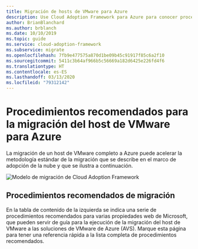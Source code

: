 ```yaml
---
title: Migración de hosts de VMware para Azure
description: Use Cloud Adoption Framework para Azure para conocer procedimientos recomendados de migración de hosts de VMware para reducir la complejidad y normalizar el proceso de migración.
author: BrianBlanchard
ms.author: brblanch
ms.date: 10/10/2019
ms.topic: guide
ms.service: cloud-adoption-framework
ms.subservice: migrate
ms.openlocfilehash: 7fb9e477575a870d1be09b45c91917f85c6a2f10
ms.sourcegitcommit: 5411c3b64af966b5c56669a182d6425e226fd4f6
ms.translationtype: HT
ms.contentlocale: es-ES
ms.lasthandoff: 03/13/2020
ms.locfileid: "79312142"
---
```

# <a name="vmware-host-migration-best-practices-for-azure"></a>Procedimientos recomendados para la migración del host de VMware para Azure

La migración de un host de VMware completo a Azure puede acelerar la metodología estándar de la migración que se describe en el marco de adopción de la nube y que se ilustra a continuación.

![Modelo de migración de Cloud Adoption Framework](../../_images/migrate/methodology.png)

## <a name="migration-best-practices"></a>Procedimientos recomendados de migración

En la tabla de contenido de la izquierda se indica una serie de procedimientos recomendados para varias propiedades web de Microsoft, que pueden servir de guía para la ejecución de la migración del host de VMware a las soluciones de VMware de Azure (AVS). Marque esta página para tener una referencia rápida a la lista completa de procedimientos recomendados.
